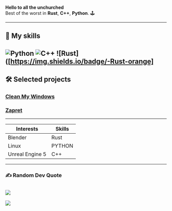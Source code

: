 **Hello to all the unchurched**  
Best of the worst in **Rust**, **C++**, **Python**. 🕹️

---
## 🚀 My skills
![Python](https://img.shields.io/badge/-Python-blue)
![C++](https://img.shields.io/badge/-C%2B%2B-orange)
![Rust]([https://img.shields.io/badge/-Rust-orange]
---
## 🛠️ Selected projects
### [Clean My Windows ](https://github.com/FlexEbat/cleanyourwindows)
### [Zapret](https://github.com/bol-van/zapret)

---
| Interests          | Skills               |
|--------------------|----------------------|
| Blender            |  Rust                |
| Linux              |  PYTHON              |
| Unreal Engine 5    |  C++                 |
---
<!---
FlexEbat/FlexEbat is a ✨ special ✨ repository because its `README.md` (this file) appears on your GitHub profile.
You can click the Preview link to take a look at your changes.
--->

### ✍️ Random Dev Quote
![](https://quotes-github-readme.vercel.app/api?type=horizontal&theme=radical)
---
[![](https://visitcount.itsvg.in/api?id=flexebat&icon=2&color=0)](https://visitcount.itsvg.in)

<!-- Proudly created with GPRM ( https://gprm.itsvg.in ) -->
